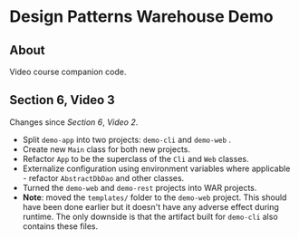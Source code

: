 # Design Patterns Warehouse Demo

## About

Video course companion code.

## Section 6, Video 3

Changes since _Section 6_, _Video 2_.

* Split `demo-app` into two projects: `demo-cli` and `demo-web` .
* Create new `Main` class for both new projects.
* Refactor `App` to be the superclass of the `Cli` and `Web` classes.
* Externalize configuration using environment variables where applicable - refactor `AbstractDbDao` and other classes.
* Turned the `demo-web` and `demo-rest` projects into WAR projects.
* **Note**: moved the `templates/` folder to the `demo-web` project.
This should have been done earlier but it doesn't have any adverse effect during runtime.
The only downside is that the artifact built for `demo-cli` also contains these files. 
